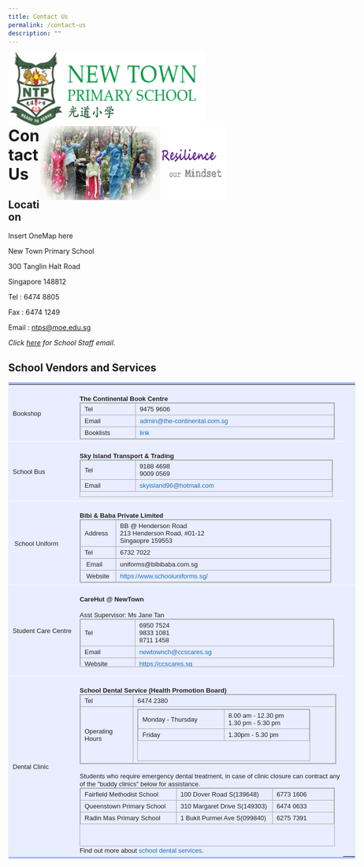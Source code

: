 ```yaml
---
title: Contact Us
permalink: /contact-us
description: ""
---
```

<img src="/images/logosub.png" style="width:400px;height:150px;margin-left:0px;" align="left">

<img src="/images/Header%20GIF.gif" style="width:380px;height:150px;margin-right:60px;" align="right">
<br><br><br><br><br><br>

**<font size="6">Contact Us</font>**

Location
--------

Insert OneMap here

New Town Primary School&nbsp;

300 Tanglin Halt Road&nbsp;

Singapore 148812

  

Tel : 6474 8805

Fax : 6474 1249

Email :&nbsp;[ntps@moe.edu.sg](mailto:ntps@moe.edu.sg)

_Click&nbsp;[here](https://moe-newtownpri-staging.netlify.app/about-us/school-staff)&nbsp;for School Staff email._

School Vendors and Services
---------------------------

<table style="margin: 0px 10px 0px 0px; outline: 0px; padding: 0px; border-collapse: collapse; border-width: 4px 1px; border-style: solid; border-color: rgb(170, 188, 254) rgb(234, 234, 234); border-image: initial; background-color: rgb(232, 237, 255); color: rgb(0, 0, 0); font-family: Calibri, sans-serif; font-size: 14px; font-style: normal; font-variant-ligatures: normal; font-variant-caps: normal; font-weight: 400; letter-spacing: normal; orphans: 2; text-align: left; text-transform: none; white-space: normal; widows: 2; word-spacing: 0px; -webkit-text-stroke-width: 0px; text-decoration-thickness: initial; text-decoration-style: initial; text-decoration-color: initial; width: 704.5px;" class="ive_eobj_left iveo_table ives_tab_simple2"><tbody style="margin: 0px; outline: 0px; padding: 0px;"><tr style="margin: 0px; outline: 0px; padding: 0px;"><td style="margin: 0px; outline: 0px; padding: 4px 4px 4px 8px; text-align: left; color: rgb(34, 34, 34); border-bottom: 1px solid rgb(255, 255, 255); width: 129px;"><font style="margin: 0px; outline: 0px; padding: 0px;" size="2" face="arial, sans-serif">Bookshop<br style="margin: 0px; outline: 0px; padding: 0px;"></font></td><td style="margin: 0px; outline: 0px; padding: 4px 4px 4px 8px; text-align: left; color: rgb(34, 34, 34); border-bottom: 1px solid rgb(255, 255, 255); width: 488px;"><font style="margin: 0px; outline: 0px; padding: 0px;" size="2" face="arial, sans-serif"><br style="margin: 0px; outline: 0px; padding: 0px;"><b style="margin: 0px; outline: 0px; padding: 0px;">The Continental Book Centre</b><br style="margin: 0px; outline: 0px; padding: 0px;"><table style="margin: 0px 10px 0px 0px; outline: 0px; padding: 0px; border-collapse: collapse; float: left; border: 1px solid rgb(170, 170, 170); width: 517.5px;" class="ive_eobj_left iveo_table ives_tab_simple3"><tbody style="margin: 0px; outline: 0px; padding: 0px;"><tr style="margin: 0px; outline: 0px; padding: 0px;"><td style="margin: 0px; outline: 0px; padding: 4px 4px 4px 8px; text-align: left; color: rgb(34, 34, 34); border: 1px solid rgb(170, 170, 170); width: 103px;">Tel</td><td style="margin: 0px; outline: 0px; padding: 4px 4px 4px 8px; text-align: left; color: rgb(34, 34, 34); border: 1px solid rgb(170, 170, 170); width: 414px;">9475 9606</td></tr><tr style="margin: 0px; outline: 0px; padding: 0px;"><td style="margin: 0px; outline: 0px; padding: 4px 4px 4px 8px; text-align: left; color: rgb(34, 34, 34); border: 1px solid rgb(170, 170, 170); width: 60px;">Email</td><td style="margin: 0px; outline: 0px; padding: 4px 4px 4px 8px; text-align: left; color: rgb(34, 34, 34); border: 1px solid rgb(170, 170, 170); width: 60px;"><a style="margin: 0px; outline: 0px; padding: 0px; color: rgb(24, 112, 182); text-decoration: none;" target="" href="mailto:admin@the-continental.com.sg">admin@the-continental.com.sg</a></td></tr><tr style="margin: 0px; outline: 0px; padding: 0px;"><td style="margin: 0px; outline: 0px; padding: 4px 4px 4px 8px; text-align: left; color: rgb(34, 34, 34); border: 1px solid rgb(170, 170, 170);">Booklists</td><td style="margin: 0px; outline: 0px; padding: 4px 4px 4px 8px; text-align: left; color: rgb(34, 34, 34); border: 1px solid rgb(170, 170, 170);"><a style="margin: 0px; outline: 0px; padding: 0px; color: rgb(24, 112, 182); text-decoration: none;" target="_blank" href="https://drive.google.com/drive/u/1/folders/17BvECiehbFGizSvUH7SFOuM0KcHQTnVB">link</a></td></tr></tbody></table><br style="margin: 0px; outline: 0px; padding: 0px;"><br style="margin: 0px; outline: 0px; padding: 0px;"><br style="margin: 0px; outline: 0px; padding: 0px;"><br style="margin: 0px; outline: 0px; padding: 0px;"></font></td></tr><tr style="margin: 0px; outline: 0px; padding: 0px;"><td style="margin: 0px; outline: 0px; padding: 4px 4px 4px 8px; text-align: left; color: rgb(34, 34, 34); border-bottom: 1px solid rgb(255, 255, 255); width: 60px;"><font style="margin: 0px; outline: 0px; padding: 0px;" size="2" face="arial, sans-serif">School Bus</font></td><td style="margin: 0px; outline: 0px; padding: 4px 4px 4px 8px; text-align: left; color: rgb(34, 34, 34); border-bottom: 1px solid rgb(255, 255, 255); width: 60px;"><font style="margin: 0px; outline: 0px; padding: 0px;" size="2" face="arial, sans-serif"><br style="margin: 0px; outline: 0px; padding: 0px;"><b style="margin: 0px; outline: 0px; padding: 0px;">Sky Island Transport &amp; Trading<br style="margin: 0px; outline: 0px; padding: 0px;"></b><table style="margin: 0px 10px 0px 0px; outline: 0px; padding: 0px; border-collapse: collapse; float: left; border: 1px solid rgb(170, 170, 170); width: 513.5px; height: 76px;" class="ive_eobj_left iveo_table ives_tab_simple3"><tbody style="margin: 0px; outline: 0px; padding: 0px;"><tr style="margin: 0px; outline: 0px; padding: 0px;"><td style="margin: 0px; outline: 0px; padding: 4px 4px 4px 8px; text-align: left; color: rgb(34, 34, 34); border: 1px solid rgb(170, 170, 170); width: 105px;">Tel</td><td style="margin: 0px; outline: 0px; padding: 4px 4px 4px 8px; text-align: left; color: rgb(34, 34, 34); border: 1px solid rgb(170, 170, 170); width: 408px;">9188 4698<br style="margin: 0px; outline: 0px; padding: 0px;">9009 0569</td></tr><tr style="margin: 0px; outline: 0px; padding: 0px;"><td style="margin: 0px; outline: 0px; padding: 4px 4px 4px 8px; text-align: left; color: rgb(34, 34, 34); border: 1px solid rgb(170, 170, 170); width: 60px;">Email</td><td style="margin: 0px; outline: 0px; padding: 4px 4px 4px 8px; text-align: left; color: rgb(34, 34, 34); border: 1px solid rgb(170, 170, 170); width: 60px;"><a style="margin: 0px; outline: 0px; padding: 0px; color: rgb(24, 112, 182); text-decoration: none;" target="" href="mailto:skyisland96@hotmail.com">skyisland96@hotmail.com</a></td></tr></tbody></table><br style="margin: 0px; outline: 0px; padding: 0px;"><br style="margin: 0px; outline: 0px; padding: 0px;"><br style="margin: 0px; outline: 0px; padding: 0px;"><br style="margin: 0px; outline: 0px; padding: 0px;"><br style="margin: 0px; outline: 0px; padding: 0px;"></font></td></tr><tr style="margin: 0px; outline: 0px; padding: 0px;"><td style="margin: 0px; outline: 0px; padding: 4px 4px 4px 8px; text-align: left; color: rgb(34, 34, 34); border-bottom: 1px solid rgb(255, 255, 255);"><font style="margin: 0px; outline: 0px; padding: 0px;" size="2" face="arial, sans-serif">&nbsp;School Uniform</font></td><td style="margin: 0px; outline: 0px; padding: 4px 4px 4px 8px; text-align: left; color: rgb(34, 34, 34); border-bottom: 1px solid rgb(255, 255, 255);">&nbsp;<br style="margin: 0px; outline: 0px; padding: 0px;"><font style="margin: 0px; outline: 0px; padding: 0px;" size="2" face="arial, sans-serif"><b style="margin: 0px; outline: 0px; padding: 0px;">Bibi &amp; Baba Private Limited</b><br style="margin: 0px; outline: 0px; padding: 0px;"><table style="margin: 0px 10px 0px 0px; outline: 0px; padding: 0px; border-collapse: collapse; float: left; border: 1px solid rgb(170, 170, 170); width: 511.233px;" class="iveo_table ives_tab_simple3 ive_eobj_left"><tbody style="margin: 0px; outline: 0px; padding: 0px;"><tr style="margin: 0px; outline: 0px; padding: 0px;"><td style="margin: 0px; outline: 0px; padding: 4px 4px 4px 8px; text-align: left; color: rgb(34, 34, 34); border: 1px solid rgb(170, 170, 170); width: 60px;">Address</td><td style="margin: 0px; outline: 0px; padding: 4px 4px 4px 8px; text-align: left; color: rgb(34, 34, 34); border: 1px solid rgb(170, 170, 170); width: 451px;">BB @ Henderson Road<br style="margin: 0px; outline: 0px; padding: 0px;">213 Henderson Road, #01-12<br style="margin: 0px; outline: 0px; padding: 0px;">Singaopre 159553<br style="margin: 0px; outline: 0px; padding: 0px;"></td></tr><tr style="margin: 0px; outline: 0px; padding: 0px;"><td style="margin: 0px; outline: 0px; padding: 4px 4px 4px 8px; text-align: left; color: rgb(34, 34, 34); border: 1px solid rgb(170, 170, 170); width: 60px;">Tel</td><td style="margin: 0px; outline: 0px; padding: 4px 4px 4px 8px; text-align: left; color: rgb(34, 34, 34); border: 1px solid rgb(170, 170, 170); width: 60px;">6732 7022</td></tr><tr style="margin: 0px; outline: 0px; padding: 0px;"><td style="margin: 0px; outline: 0px; padding: 4px 4px 4px 8px; text-align: left; color: rgb(34, 34, 34); border: 1px solid rgb(170, 170, 170);">&nbsp;Email</td><td style="margin: 0px; outline: 0px; padding: 4px 4px 4px 8px; text-align: left; color: rgb(34, 34, 34); border: 1px solid rgb(170, 170, 170);">uniforms@bibibaba.com.sg</td></tr><tr style="margin: 0px; outline: 0px; padding: 0px;"><td style="margin: 0px; outline: 0px; padding: 4px 4px 4px 8px; text-align: left; color: rgb(34, 34, 34); border: 1px solid rgb(170, 170, 170);">&nbsp;Website</td><td style="margin: 0px; outline: 0px; padding: 4px 4px 4px 8px; text-align: left; color: rgb(34, 34, 34); border: 1px solid rgb(170, 170, 170);"><a style="margin: 0px; outline: 0px; padding: 0px; color: rgb(24, 112, 182); text-decoration: none;" target="_blank" href="https://www.schooluniforms.sg/">https://www.schooluniforms.sg/</a></td></tr></tbody></table><br style="margin: 0px; outline: 0px; padding: 0px;"></font></td><td style="margin: 0px; outline: 0px; padding: 4px 4px 4px 8px; text-align: left; color: rgb(34, 34, 34); border-bottom: 1px solid rgb(255, 255, 255);"></td><td style="margin: 0px; outline: 0px; padding: 4px 4px 4px 8px; text-align: left; color: rgb(34, 34, 34); border-bottom: 1px solid rgb(255, 255, 255);"><br style="margin: 0px; outline: 0px; padding: 0px;"></td></tr><tr style="margin: 0px; outline: 0px; padding: 0px;"><td style="margin: 0px; outline: 0px; padding: 4px 4px 4px 8px; text-align: left; color: rgb(34, 34, 34); border-bottom: 1px solid rgb(255, 255, 255);"><font style="margin: 0px; outline: 0px; padding: 0px;" size="2" face="arial, sans-serif">Student Care Centre</font></td><td style="margin: 0px; outline: 0px; padding: 4px 4px 4px 8px; text-align: left; color: rgb(34, 34, 34); border-bottom: 1px solid rgb(255, 255, 255);"><font style="margin: 0px; outline: 0px; padding: 0px;" size="2" face="arial, sans-serif"><br style="margin: 0px; outline: 0px; padding: 0px;"><b style="margin: 0px; outline: 0px; padding: 0px;">CareHut @ NewTown</b><br style="margin: 0px; outline: 0px; padding: 0px;"><br style="margin: 0px; outline: 0px; padding: 0px;">Asst Supervisor: Ms Jane Tan<br style="margin: 0px; outline: 0px; padding: 0px;"><table style="margin: 0px 10px 0px 0px; outline: 0px; padding: 0px; border-collapse: collapse; float: left; border: 1px solid rgb(170, 170, 170); width: 516.5px; height: 98px;" class="ive_eobj_left iveo_table ives_tab_simple3"><tbody style="margin: 0px; outline: 0px; padding: 0px;"><tr style="margin: 0px; outline: 0px; padding: 0px;"><td style="margin: 0px; outline: 0px; padding: 4px 4px 4px 8px; text-align: left; color: rgb(34, 34, 34); border: 1px solid rgb(170, 170, 170); width: 103px;">Tel</td><td style="margin: 0px; outline: 0px; padding: 4px 4px 4px 8px; text-align: left; color: rgb(34, 34, 34); border: 1px solid rgb(170, 170, 170); width: 413px;">6950 7524<br style="margin: 0px; outline: 0px; padding: 0px;">9833 1081&nbsp;<br style="margin: 0px; outline: 0px; padding: 0px;">8711 1458</td></tr><tr style="margin: 0px; outline: 0px; padding: 0px;"><td style="margin: 0px; outline: 0px; padding: 4px 4px 4px 8px; text-align: left; color: rgb(34, 34, 34); border: 1px solid rgb(170, 170, 170); width: 60px;">Email</td><td style="margin: 0px; outline: 0px; padding: 4px 4px 4px 8px; text-align: left; color: rgb(34, 34, 34); border: 1px solid rgb(170, 170, 170); width: 60px;"><a style="margin: 0px; outline: 0px; padding: 0px; color: rgb(24, 112, 182); text-decoration: none;" target="" href="mailto:newtownch@ccscares.sg">newtownch@ccscares.sg</a></td></tr><tr style="margin: 0px; outline: 0px; padding: 0px;"><td style="margin: 0px; outline: 0px; padding: 4px 4px 4px 8px; text-align: left; color: rgb(34, 34, 34); border: 1px solid rgb(170, 170, 170);">Website</td><td style="margin: 0px; outline: 0px; padding: 4px 4px 4px 8px; text-align: left; color: rgb(34, 34, 34); border: 1px solid rgb(170, 170, 170);"><a style="margin: 0px; outline: 0px; padding: 0px; color: rgb(24, 112, 182); text-decoration: none;" target="_blank" href="https://ccscares.sg/">https://ccscares.sg</a></td></tr></tbody></table><br style="margin: 0px; outline: 0px; padding: 0px;"><br style="margin: 0px; outline: 0px; padding: 0px;"><br style="margin: 0px; outline: 0px; padding: 0px;"><br style="margin: 0px; outline: 0px; padding: 0px;"><br style="margin: 0px; outline: 0px; padding: 0px;"><br style="margin: 0px; outline: 0px; padding: 0px;"><br style="margin: 0px; outline: 0px; padding: 0px;"></font></td></tr><tr style="margin: 0px; outline: 0px; padding: 0px;"><td style="margin: 0px; outline: 0px; padding: 4px 4px 4px 8px; text-align: left; color: rgb(34, 34, 34); border-bottom: 1px solid rgb(255, 255, 255);"><font style="margin: 0px; outline: 0px; padding: 0px;" size="2" face="arial, sans-serif">Dental Clinic</font></td><td style="margin: 0px; outline: 0px; padding: 4px 4px 4px 8px; text-align: left; color: rgb(34, 34, 34); border-bottom: 1px solid rgb(255, 255, 255);"><font style="margin: 0px; outline: 0px; padding: 0px;" size="2" face="arial, sans-serif"><br style="margin: 0px; outline: 0px; padding: 0px;"><b style="margin: 0px; outline: 0px; padding: 0px;">School Dental Service (Health Promotion Board)</b><br style="margin: 0px; outline: 0px; padding: 0px;"><table style="margin: 0px 10px 0px 0px; outline: 0px; padding: 0px; border-collapse: collapse; float: left; border: 1px solid rgb(170, 170, 170); width: 520.5px;" class="ive_eobj_left iveo_table ives_tab_simple3"><tbody style="margin: 0px; outline: 0px; padding: 0px;"><tr style="margin: 0px; outline: 0px; padding: 0px;"><td style="margin: 0px; outline: 0px; padding: 4px 4px 4px 8px; text-align: left; color: rgb(34, 34, 34); border: 1px solid rgb(170, 170, 170); width: 109px;">Tel</td><td style="margin: 0px; outline: 0px; padding: 4px 4px 4px 8px; text-align: left; color: rgb(34, 34, 34); border: 1px solid rgb(170, 170, 170); width: 411px;">6474 2380</td></tr><tr style="margin: 0px; outline: 0px; padding: 0px;"><td style="margin: 0px; outline: 0px; padding: 4px 4px 4px 8px; text-align: left; color: rgb(34, 34, 34); border: 1px solid rgb(170, 170, 170); width: 60px;">Operating Hours</td><td style="margin: 0px; outline: 0px; padding: 4px 4px 4px 8px; text-align: left; color: rgb(34, 34, 34); border: 1px solid rgb(170, 170, 170); width: 60px;"><table style="margin: 0px 10px 0px 0px; outline: 0px; padding: 0px; border-collapse: collapse; float: left; border: 1px solid rgb(170, 170, 170); width: 351px; height: 106px;" class="iveo_table ives_tab_simple3 ive_eobj_left"><tbody style="margin: 0px; outline: 0px; padding: 0px;"><tr style="margin: 0px; outline: 0px; padding: 0px;"><td style="margin: 0px; outline: 0px; padding: 4px 4px 4px 8px; text-align: left; color: rgb(34, 34, 34); border: 1px solid rgb(170, 170, 170); width: 175px;">Monday - Thursday</td><td style="margin: 0px; outline: 0px; padding: 4px 4px 4px 8px; text-align: left; color: rgb(34, 34, 34); border: 1px solid rgb(170, 170, 170); width: 175px;">8.00 am - 12.30 pm<br style="margin: 0px; outline: 0px; padding: 0px;">1.30 pm - 5.30 pm</td></tr><tr style="margin: 0px; outline: 0px; padding: 0px;"><td style="margin: 0px; outline: 0px; padding: 4px 4px 4px 8px; text-align: left; color: rgb(34, 34, 34); border: 1px solid rgb(170, 170, 170); width: 60px;">Friday</td><td style="margin: 0px; outline: 0px; padding: 4px 4px 4px 8px; text-align: left; color: rgb(34, 34, 34); border: 1px solid rgb(170, 170, 170); width: 60px;">1.30pm - 5.30 pm</td></tr></tbody></table><br style="margin: 0px; outline: 0px; padding: 0px;"></td></tr></tbody></table><br style="margin: 0px; outline: 0px; padding: 0px;">&nbsp;<br style="margin: 0px; outline: 0px; padding: 0px;"></font><font style="margin: 0px; outline: 0px; padding: 0px;" size="2" face="arial, sans-serif">Students who require emergency dental treatment, in case of clinic&nbsp;closure can contract any of the "buddy clinics" below for assistance.<br style="margin: 0px; outline: 0px; padding: 0px;"><table style="margin: 0px 10px 0px 0px; outline: 0px; padding: 0px; border-collapse: collapse; float: left; border: 1px solid rgb(170, 170, 170); width: 518px; height: 119px;" class="ive_eobj_left iveo_table ives_tab_simple3"><tbody style="margin: 0px; outline: 0px; padding: 0px;"><tr style="margin: 0px; outline: 0px; padding: 0px;"><td style="margin: 0px; outline: 0px; padding: 4px 4px 4px 8px; text-align: left; color: rgb(34, 34, 34); border: 1px solid rgb(170, 170, 170); width: 196px;">Fairfield Methodist School</td><td style="margin: 0px; outline: 0px; padding: 4px 4px 4px 8px; text-align: left; color: rgb(34, 34, 34); border: 1px solid rgb(170, 170, 170); width: 198px;">100 Dover Road S(139648)<br style="margin: 0px; outline: 0px; padding: 0px;"></td><td style="margin: 0px; outline: 0px; padding: 4px 4px 4px 8px; text-align: left; color: rgb(34, 34, 34); border: 1px solid rgb(170, 170, 170); width: 123px;">6773 1606</td></tr><tr style="margin: 0px; outline: 0px; padding: 0px;"><td style="margin: 0px; outline: 0px; padding: 4px 4px 4px 8px; text-align: left; color: rgb(34, 34, 34); border: 1px solid rgb(170, 170, 170); width: 60px;">Queenstown Primary School</td><td style="margin: 0px; outline: 0px; padding: 4px 4px 4px 8px; text-align: left; color: rgb(34, 34, 34); border: 1px solid rgb(170, 170, 170); width: 60px;">310 Margaret Drive S(149303)<br style="margin: 0px; outline: 0px; padding: 0px;"></td><td style="margin: 0px; outline: 0px; padding: 4px 4px 4px 8px; text-align: left; color: rgb(34, 34, 34); border: 1px solid rgb(170, 170, 170); width: 60px;">6474 0633</td></tr><tr style="margin: 0px; outline: 0px; padding: 0px;"><td style="margin: 0px; outline: 0px; padding: 4px 4px 4px 8px; text-align: left; color: rgb(34, 34, 34); border: 1px solid rgb(170, 170, 170);">Radin Mas Primary School</td><td style="margin: 0px; outline: 0px; padding: 4px 4px 4px 8px; text-align: left; color: rgb(34, 34, 34); border: 1px solid rgb(170, 170, 170);">1 Bukit Purmei Ave S(099840)</td><td style="margin: 0px; outline: 0px; padding: 4px 4px 4px 8px; text-align: left; color: rgb(34, 34, 34); border: 1px solid rgb(170, 170, 170);">6275 7391</td></tr></tbody></table><br style="margin: 0px; outline: 0px; padding: 0px;"><br style="margin: 0px; outline: 0px; padding: 0px;"><br style="margin: 0px; outline: 0px; padding: 0px;"><br style="margin: 0px; outline: 0px; padding: 0px;"><br style="margin: 0px; outline: 0px; padding: 0px;"><br style="margin: 0px; outline: 0px; padding: 0px;"><br style="margin: 0px; outline: 0px; padding: 0px;">Find out more about<span>&nbsp;</span><a style="margin: 0px; outline: 0px; padding: 0px; color: rgb(24, 112, 182); text-decoration: none;" target="_blank" href="https://www.healthhub.sg/programmes/15/school_dental_programme">school dental services</a>.<br style="margin: 0px; outline: 0px; padding: 0px;"></font></td></tr></tbody></table>